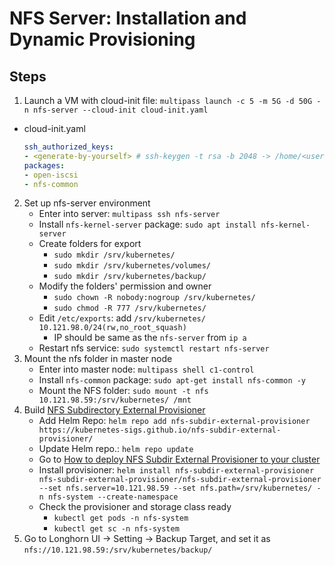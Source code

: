  # NFS Server: Installation and Dynamic Provisioning
 ## Steps
 1. Launch a VM with cloud-init file: `multipass launch -c 5 -m 5G -d 50G -n nfs-server --cloud-init cloud-init.yaml `
   - cloud-init.yaml
        ```yaml
        ssh_authorized_keys:
        - <generate-by-yourself> # ssh-keygen -t rsa -b 2048 -> /home/<user-name>/.ssh/id_rsa.pub
        packages:
        - open-iscsi
        - nfs-common
        ```
 2. Set up nfs-server environment
     - Enter into server: `multipass ssh nfs-server`
     - Install `nfs-kernel-server` package: `sudo apt install nfs-kernel-server`
     - Create folders for export
         - `sudo mkdir /srv/kubernetes/`
         - `sudo mkdir /srv/kubernetes/volumes/`
         - `sudo mkdir /srv/kubernetes/backup/`
     - Modify the folders' permission and owner
         - `sudo chown -R nobody:nogroup /srv/kubernetes/`
         - `sudo chmod -R 777 /srv/kubernetes/`
     - Edit `/etc/exports`: add `/srv/kubernetes/   10.121.98.0/24(rw,no_root_squash)`
         - IP should be same as the `nfs-server` from `ip a`
     - Restart nfs service: `sudo systemctl restart nfs-server`
 3. Mount the nfs folder in master node
     - Enter into master node: `multipass shell c1-control`
     - Install `nfs-common` package: `sudo apt-get install nfs-common -y`
     - Mount the NFS folder: `sudo mount -t nfs 10.121.98.59:/srv/kubernetes/ /mnt`
 4. Build [NFS Subdirectory External Provisioner](https://kubernetes-sigs.github.io/nfs-subdir-external-provisioner/)
     - Add Helm Repo: `helm repo add nfs-subdir-external-provisioner https://kubernetes-sigs.github.io/nfs-subdir-external-provisioner/`
     - Update Helm repo.: `helm repo update`
     - Go to [How to deploy NFS Subdir External Provisioner to your cluster](https://github.com/kubernetes-sigs/nfs-subdir-external-provisioner#how-to-deploy-nfs-subdir-external-provisioner-to-your-cluster)
    - Install provisioner: `helm install nfs-subdir-external-provisioner nfs-subdir-external-provisioner/nfs-subdir-external-provisioner --set nfs.server=10.121.98.59 --set nfs.path=/srv/kubernetes/ -n nfs-system --create-namespace`
    - Check the provisioner and storage class ready
       - `kubectl get pods -n nfs-system`
       - `kubectl get sc -n nfs-system`
 5. Go to Longhorn UI -> Setting -> Backup Target, and set it as `nfs://10.121.98.59:/srv/kubernetes/backup/`

